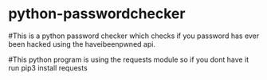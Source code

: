 # python-passwordchecker

#This is a python password checker which checks if you password has ever been hacked using the haveibeenpwned api.

#This python program is using the requests module so if you dont have it run pip3 install requests
